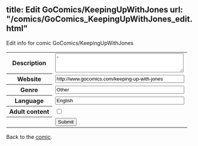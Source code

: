 title: Edit GoComics/KeepingUpWithJones
url: "/comics/GoComics_KeepingUpWithJones_edit.html"
---
Edit info for comic GoComics/KeepingUpWithJones

<form name="comic" action="http://gaepostmail.appspot.com/comic/" method="post">
<table class="comicinfo">
<tr>
<th>Description</th><td><textarea name="description" cols="40" rows="3">-</textarea></td>
</tr>
<tr>
<th>Website</th><td><input type="text" name="url" value="http://www.gocomics.com/keeping-up-with-jones" size="40"/></td>
</tr>
<tr>
<th>Genre</th><td><input type="text" name="genre" value="Other" size="40"/></td>
</tr>
<tr>
<th>Language</th><td><input type="text" name="language" value="English" size="40"/></td>
</tr>
<tr>
<th>Adult content</th><td><input type="checkbox" name="adult" value="adult" /></td>
</tr>
<tr>
<th></th><td>
<input type="hidden" name="comic" value="GoComics_KeepingUpWithJones" />
<input type="submit" name="submit" value="Submit" />
</td>
</tr>
</table>
</form>

Back to the [comic](GoComics_KeepingUpWithJones.html).

